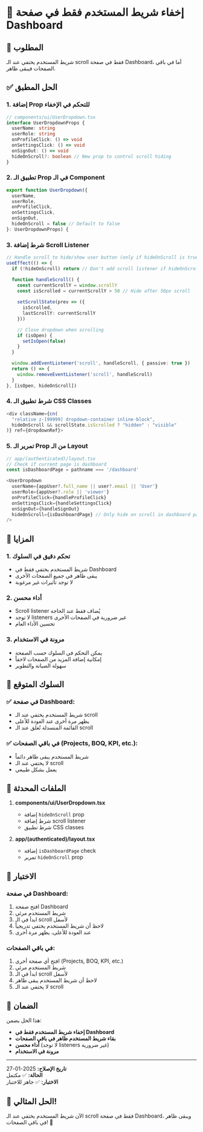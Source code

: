 # 🎯 إخفاء شريط المستخدم فقط في صفحة Dashboard

## 🎯 المطلوب
شريط المستخدم يختفي عند الـ scroll فقط في صفحة Dashboard، أما في باقي الصفحات فيبقى ظاهر.

## ✅ الحل المطبق

### 1. **إضافة Prop للتحكم في الإخفاء**
```typescript
// components/ui/UserDropdown.tsx
interface UserDropdownProps {
  userName: string
  userRole: string
  onProfileClick: () => void
  onSettingsClick: () => void
  onSignOut: () => void
  hideOnScroll?: boolean // New prop to control scroll hiding
}
```

### 2. **تطبيق الـ Prop في الـ Component**
```typescript
export function UserDropdown({ 
  userName, 
  userRole, 
  onProfileClick, 
  onSettingsClick, 
  onSignOut,
  hideOnScroll = false // Default to false
}: UserDropdownProps) {
```

### 3. **شرط إضافة Scroll Listener**
```typescript
// Handle scroll to hide/show user button (only if hideOnScroll is true)
useEffect(() => {
  if (!hideOnScroll) return // Don't add scroll listener if hideOnScroll is false

  function handleScroll() {
    const currentScrollY = window.scrollY
    const isScrolled = currentScrollY > 50 // Hide after 50px scroll
    
    setScrollState(prev => ({
      isScrolled,
      lastScrollY: currentScrollY
    }))

    // Close dropdown when scrolling
    if (isOpen) {
      setIsOpen(false)
    }
  }

  window.addEventListener('scroll', handleScroll, { passive: true })
  return () => {
    window.removeEventListener('scroll', handleScroll)
  }
}, [isOpen, hideOnScroll])
```

### 4. **شرط تطبيق الـ CSS Classes**
```typescript
<div className={cn(
  "relative z-[99999] dropdown-container inline-block",
  hideOnScroll && scrollState.isScrolled ? "hidden" : "visible"
)} ref={dropdownRef}>
```

### 5. **تمرير الـ Prop من الـ Layout**
```typescript
// app/(authenticated)/layout.tsx
// Check if current page is dashboard
const isDashboardPage = pathname === '/dashboard'

<UserDropdown
  userName={appUser?.full_name || user?.email || 'User'}
  userRole={appUser?.role || 'viewer'}
  onProfileClick={handleProfileClick}
  onSettingsClick={handleSettingsClick}
  onSignOut={handleSignOut}
  hideOnScroll={isDashboardPage} // Only hide on scroll in dashboard page
/>
```

## 🎨 المزايا

### 1. **تحكم دقيق في السلوك**
- شريط المستخدم يختفي فقط في Dashboard
- يبقى ظاهر في جميع الصفحات الأخرى
- لا توجد تأثيرات غير مرغوبة

### 2. **أداء محسن**
- Scroll listener يُضاف فقط عند الحاجة
- لا توجد listeners غير ضرورية في الصفحات الأخرى
- تحسين الأداء العام

### 3. **مرونة في الاستخدام**
- يمكن التحكم في السلوك حسب الصفحة
- إمكانية إضافة المزيد من الصفحات لاحقاً
- سهولة الصيانة والتطوير

## 🧪 السلوك المتوقع

### ✅ في صفحة Dashboard:
- شريط المستخدم يختفي عند الـ scroll
- يظهر مرة أخرى عند العودة للأعلى
- القائمة المنسدلة تُغلق عند الـ scroll

### ✅ في باقي الصفحات (Projects, BOQ, KPI, etc.):
- شريط المستخدم يبقى ظاهر دائماً
- لا يختفي عند الـ scroll
- يعمل بشكل طبيعي

## 🔄 الملفات المحدثة

1. **components/ui/UserDropdown.tsx**
   - إضافة `hideOnScroll` prop
   - شرط إضافة scroll listener
   - شرط تطبيق CSS classes

2. **app/(authenticated)/layout.tsx**
   - إضافة `isDashboardPage` check
   - تمرير `hideOnScroll` prop

## 🎯 الاختبار

### في صفحة Dashboard:
1. افتح صفحة Dashboard
2. شريط المستخدم مرئي
3. ابدأ في الـ scroll لأسفل
4. لاحظ أن شريط المستخدم يختفي تدريجياً
5. عند العودة للأعلى، يظهر مرة أخرى

### في باقي الصفحات:
1. افتح أي صفحة أخرى (Projects, BOQ, KPI, etc.)
2. شريط المستخدم مرئي
3. ابدأ في الـ scroll لأسفل
4. لاحظ أن شريط المستخدم يبقى ظاهر
5. لا يختفي عند الـ scroll

## 🚀 الضمان

هذا الحل يضمن:
- **إخفاء شريط المستخدم فقط في Dashboard**
- **بقاء شريط المستخدم ظاهر في باقي الصفحات**
- **أداء محسن** (لا توجد listeners غير ضرورية)
- **مرونة في الاستخدام**

---

**تاريخ الإصلاح:** 2025-01-27  
**الحالة:** ✅ مكتمل  
**الاختبار:** ✅ جاهز للاختبار

## 🎉 الحل المثالي!

الآن شريط المستخدم يختفي عند الـ scroll فقط في صفحة Dashboard، ويبقى ظاهر في باقي الصفحات! 🚀
